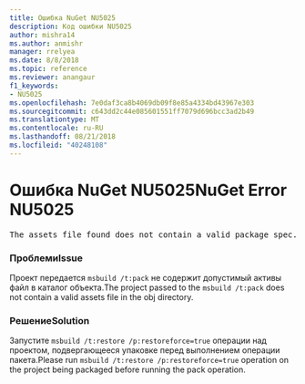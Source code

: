 ```yaml
---
title: Ошибка NuGet NU5025
description: Код ошибки NU5025
author: mishra14
ms.author: anmishr
manager: rrelyea
ms.date: 8/8/2018
ms.topic: reference
ms.reviewer: anangaur
f1_keywords:
- NU5025
ms.openlocfilehash: 7e0daf3ca8b4069db09f8e85a4334bd43967e303
ms.sourcegitcommit: c643dd2c44e085601551ff7079d696bcc3ad2b49
ms.translationtype: MT
ms.contentlocale: ru-RU
ms.lasthandoff: 08/21/2018
ms.locfileid: "40248108"
---
```

# <a name="nuget-error-nu5025"></a><span data-ttu-id="039f0-103">Ошибка NuGet NU5025</span><span class="sxs-lookup"><span data-stu-id="039f0-103">NuGet Error NU5025</span></span>
<pre>The assets file found does not contain a valid package spec. Try restoring the project again. The location of the assets file is F:\project\obj\project.assets.json.</pre>

### <a name="issue"></a><span data-ttu-id="039f0-104">Проблеми</span><span class="sxs-lookup"><span data-stu-id="039f0-104">Issue</span></span>

<span data-ttu-id="039f0-105">Проект передается `msbuild /t:pack` не содержит допустимый активы файл в каталог объекта.</span><span class="sxs-lookup"><span data-stu-id="039f0-105">The project passed to the `msbuild /t:pack` does not contain a valid assets file in the obj directory.</span></span>


### <a name="solution"></a><span data-ttu-id="039f0-106">Решение</span><span class="sxs-lookup"><span data-stu-id="039f0-106">Solution</span></span>

<span data-ttu-id="039f0-107">Запустите `msbuild /t:restore /p:restoreforce=true` операции над проектом, подвергающееся упаковке перед выполнением операции пакета.</span><span class="sxs-lookup"><span data-stu-id="039f0-107">Please run `msbuild /t:restore /p:restoreforce=true` operation on the project being packaged before running the pack operation.</span></span>

